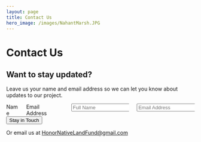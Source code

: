 ```yaml
---
layout: page
title: Contact Us
hero_image: /images/NahantMarsh.JPG
---
```


# Contact Us

<div class="container">
  <h2>Want to stay updated?</h2>
  <p>Leave us your name and email address so we can let you know about updates to our project. </p>
  <form action="https://formsubmit.co/215bf59e2c8cf519a7c116544d893c1d" method="POST">
    <div class="box">
      <div class="columns is-multiline">
        <div class="column is-one-quarter">
          <label class="label">Name</label>
        </div>
        <div class="column is-one-quarter">
          <label class="label">Email Address</label>
        </div>
        <div class="column is-half">
          <label class="label"></label>
        </div>
        <div class="column is-one-quarter">
          <input type="text" name="name" class="form-control" placeholder="Full Name" required>
        </div>
        <div class="column is-one-quarter">
          <input type="email" name="email" class="form-control" placeholder="Email Address" required>
        </div>
      </div>
    </div>
    <button type="submit" class="button is-normal is-dark">Stay in Touch</button>
    <p></p>
  </form>
</div>


Or email us at <HonorNativeLandFund@gmail.com>
